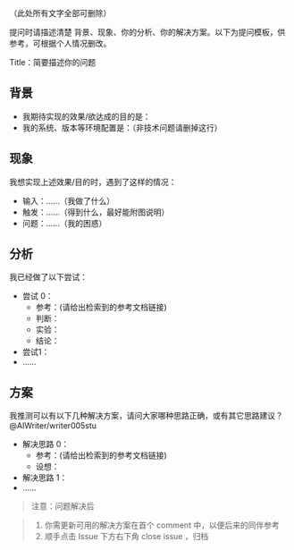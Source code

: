 （此处所有文字全部可删除）

提问时请描述清楚 背景、现象、你的分析、你的解决方案。以下为提问模板，供参考，可根据个人情况删改。

Title：简要描述你的问题

## 背景


- 我期待实现的效果/欲达成的目的是：
- 我的系统、版本等环境配置是：（非技术问题请删掉这行）


## 现象

我想实现上述效果/目的时，遇到了这样的情况：

- 输入：……（我做了什么）
- 触发：……（得到什么，最好能附图说明）
- 问题：……（我的困惑）

## 分析

我已经做了以下尝试：

- 尝试 0：
    - 参考：(请给出检索到的参考文档链接)
    - 判断：
    - 实验：
    - 结论：
- 尝试1：
- ……

## 方案

我推测可以有以下几种解决方案，请问大家哪种思路正确，或有其它思路建议？ @AIWriter/writer005stu

- 解决思路 0：
    - 参考：(请给出检索到的参考文档链接)
    - 设想：
- 解决思路 1：
- ……


> 注意：问题解决后

> 1. 你需更新可用的解决方案在首个 comment 中，以便后来的同伴参考
> 2. 顺手点击 Issue 下方右下角 close issue ，归档
